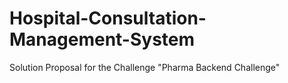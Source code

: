 # Hospital-Consultation-Management-System
Solution Proposal for the Challenge "Pharma Backend Challenge"
